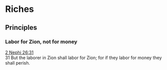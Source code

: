 # Riches

## Principles
### Labor for Zion, not for money
[2 Nephi 26:31](https://www.lds.org/scriptures/bofm/2-ne/26.31)  
31 But the laborer in Zion shall labor for Zion; for if they labor for money they shall perish.  
